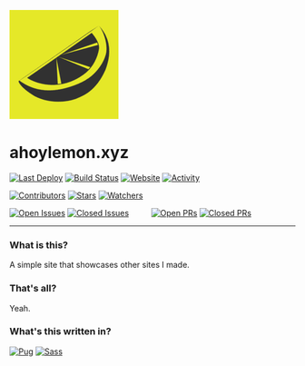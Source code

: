 ![ahoylemon.xyz](/android-chrome-192x192.png)
# ahoylemon.xyz

<!-- Badges -->
[![Last Deploy](https://img.shields.io/github/last-commit/AhoyLemon/xyz?label=Last%20Deploy&style=for-the-badge)](https://github.com/AhoyLemon/xyz/actions)
[![Build Status](https://img.shields.io/github/actions/workflow/status/AhoyLemon/xyz/static.yml?branch=main&style=for-the-badge)](https://github.com/AhoyLemon/xyz/actions)
[![Website](https://img.shields.io/website?down_color=red&down_message=offline&up_color=00B01B&up_message=online&url=https%3A%2F%2Fahoylemon.xyz&style=for-the-badge)](https://ahoylemon.xyz)
[![Activity](https://img.shields.io/github/commit-activity/m/AhoyLemon/xyz?style=for-the-badge)](https://github.com/AhoyLemon/xyz/commits)

<!-- Extended Badges -->
[![Contributors](https://img.shields.io/github/contributors/AhoyLemon/xyz?style=for-the-badge)](https://github.com/AhoyLemon/xyz/graphs/contributors)
[![Stars](https://img.shields.io/github/stars/AhoyLemon/xyz?style=for-the-badge)](https://github.com/AhoyLemon/xyz/stargazers)
[![Watchers](https://img.shields.io/github/watchers/AhoyLemon/xyz?style=for-the-badge)](https://github.com/AhoyLemon/xyz/watchers)

[![Open Issues](https://img.shields.io/github/issues/AhoyLemon/xyz?label=OPEN%20ISSUES&style=for-the-badge&color=orange)](https://github.com/AhoyLemon/xyz/issues) 
[![Closed Issues](https://img.shields.io/github/issues-closed/AhoyLemon/xyz?label=&style=for-the-badge&color=555)](https://github.com/AhoyLemon/xyz/issues?q=is%3Aissue+is%3Aclosed)
&nbsp;&nbsp;&nbsp;&nbsp;&nbsp;&nbsp;&nbsp;&nbsp;
[![Open PRs](https://img.shields.io/github/issues-pr/AhoyLemon/xyz?label=OPEN%20PRS&style=for-the-badge&color=orange)](https://github.com/AhoyLemon/xyz/pulls)
[![Closed PRs](https://img.shields.io/github/issues-pr-closed/AhoyLemon/xyz?label=&style=for-the-badge&color=555)](https://github.com/AhoyLemon/xyz/pulls?q=is%3Apr+is%3Aclosed)

---

### What is this?
A simple site that showcases other sites I made.

### That's all?
Yeah.

### What's this written in?
[![Pug](https://img.shields.io/badge/-Pug-313131?style=flat&logo=pug&logoColor=fff&labelColor=a86454)](https://pugjs.org/)
[![Sass](https://img.shields.io/badge/-Sass-313131?style=flat&logo=sass&logoColor=fff&labelColor=cc6699)](https://sass-lang.com/)